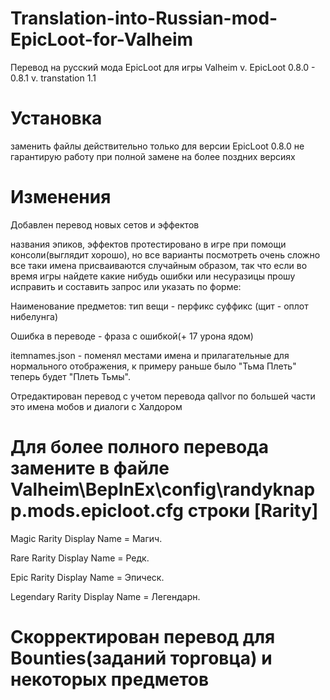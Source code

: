 # Translation-into-Russian-mod-EpicLoot-for-Valheim
Перевод на русский мода EpicLoot для игры Valheim
v. EpicLoot 0.8.0 - 0.8.1
v. transtation 1.1

# Установка
заменить файлы действительно только для версии EpicLoot 0.8.0 не гарантирую работу при полной замене на более поздних версиях

# Изменения
Добавлен перевод новых сетов и эффектов

названия эпиков, эффектов протестировано в игре при помощи консоли(выглядит хорошо),
но все варианты посмотреть очень сложно все таки имена присваиваются случайным образом,
так что если во время игры найдете какие нибудь ошибки или несуразицы прошу исправить и составить запрос или указать
по форме:

Наименование предметов: тип вещи - перфикс суффикс (щит - оплот нибелунга)

Ошибка в переводе - фраза с ошибкой(+ 17 урона ядом)

itemnames.json - поменял местами имена и прилагательные для нормального отображения,
к примеру раньше было "Тьма Плеть" теперь будет "Плеть Тьмы".

Отредактирован перевод с учетом перевода qallvor по большей части это имена мобов и диалоги с Халдором


# Для более полного перевода замените в файле Valheim\BepInEx\config\randyknapp.mods.epicloot.cfg строки [Rarity]

Magic Rarity Display Name = Магич.

Rare Rarity Display Name = Редк.

Epic Rarity Display Name = Эпическ.

Legendary Rarity Display Name = Легендарн.



# Скорректирован перевод для Bounties(заданий торговца) и некоторых предметов

